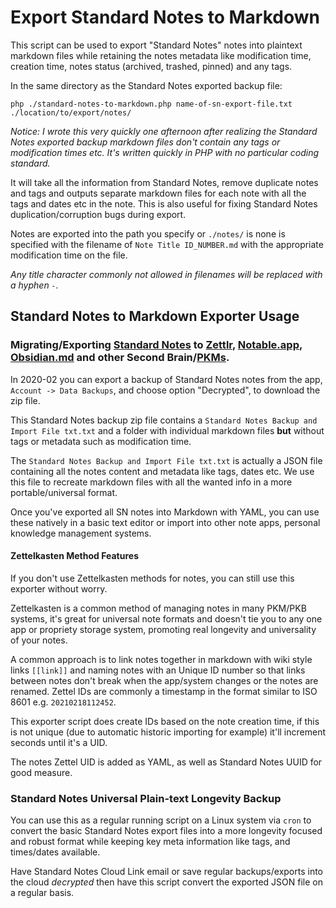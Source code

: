 # Export Standard Notes to Markdown

This script can be used to export "Standard Notes" notes into plaintext markdown files while retaining the notes metadata like modification time, creation time, notes status (archived, trashed, pinned) and any tags.

In the same directory as the Standard Notes exported backup file:

`php ./standard-notes-to-markdown.php name-of-sn-export-file.txt ./location/to/export/notes/`

*Notice: I wrote this very quickly one afternoon after realizing the Standard Notes exported backup markdown files don't contain any tags or modification times etc. It's written quickly in PHP with no particular coding standard.*


It will take all the information from Standard Notes, remove duplicate notes and tags and outputs separate markdown files for each note with all the tags and dates etc in the note. This is also useful for fixing Standard Notes duplication/corruption bugs during export.

Notes are exported into the path you specify or `./notes/` is none is specified with the filename of `Note Title ID_NUMBER.md` with the appropriate modification time on the file. 

*Any title character commonly not allowed in filenames will be replaced with a hyphen `-`.*


## Standard Notes to Markdown Exporter Usage

### Migrating/Exporting [Standard Notes](https://github.com/standardnotes/web) to [Zettlr](https://github.com/zettlr/zettlr), [Notable.app](https://github.com/notable/notable), [Obsidian.md](https://obsidian.md/) and other Second Brain/[PKMs](https://en.wikipedia.org/wiki/Personal_knowledge_management).

In 2020-02 you can export a backup of Standard Notes notes from the app, `Account -> Data Backups`, and choose option "Decrypted", to download the zip file.

This Standard Notes backup zip file contains a `Standard Notes Backup and Import File txt.txt` and a folder with individual markdown files **but** without tags or metadata such as modification time.

The `Standard Notes Backup and Import File txt.txt` is actually a JSON file containing all the notes content and metadata like tags, dates etc. We use this file to recreate markdown files with all the wanted info in a more portable/universal format.

Once you've exported all SN notes into Markdown with YAML, you can use these natively in a basic text editor or import into other note apps, personal knowledge management systems.

#### Zettelkasten Method Features

If you don't use Zettelkasten methods for notes, you can still use this exporter without worry.

Zettelkasten is a common method of managing notes in many PKM/PKB systems, it's great for universal note formats and doesn't tie you to any one app or propriety storage system, promoting real longevity and universality of your notes.

A common approach is to link notes together in markdown with wiki style links `[[link]]` and naming notes with an Unique ID number so that links between notes don't break when the app/system changes or the notes are renamed. Zettel IDs are commonly a timestamp in the format similar to ISO 8601 e.g. `20210218112452`.

This exporter script does create IDs based on the note creation time, if this is not unique (due to automatic historic importing for example) it'll increment seconds until it's a UID. 

The notes Zettel UID is added as YAML, as well as Standard Notes UUID for good measure.


### Standard Notes Universal Plain-text Longevity Backup

You can use this as a regular running script on a Linux system via `cron` to convert the basic Standard Notes export files into a more longevity focused and robust format while keeping key meta information like tags, and times/dates available.

Have Standard Notes Cloud Link email or save regular backups/exports into the cloud *decrypted* then have this script convert the exported JSON file on a regular basis.
